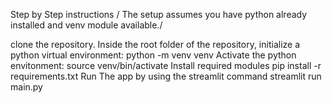 
Step by Step instructions /
The setup assumes you have python already installed and venv module available./

clone the repository.
Inside the root folder of the repository, initialize a python virtual environment:
python -m venv venv
Activate the python envitonment:
source venv/bin/activate
Install required modules 
pip install -r requirements.txt
Run The app by using the streamlit command 
streamlit run main.py
